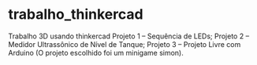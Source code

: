 # trabalho_thinkercad
Trabalho 3D usando thinkercad 
Projeto 1 – Sequência de LEDs;
Projeto 2 – Medidor Ultrassônico de Nível de Tanque;
Projeto 3 – Projeto Livre com Arduino (O projeto escolhido foi um minigame simon).
